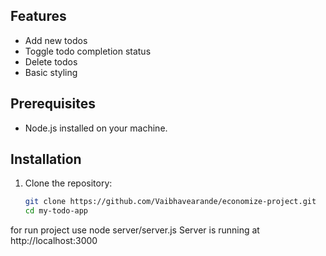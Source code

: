 ## Features

- Add new todos
- Toggle todo completion status
- Delete todos
- Basic styling

## Prerequisites

- Node.js installed on your machine.

## Installation

1. Clone the repository:

   ```bash
   git clone https://github.com/Vaibhavearande/economize-project.git
   cd my-todo-app

for run project use node server/server.js
Server is running at http://localhost:3000